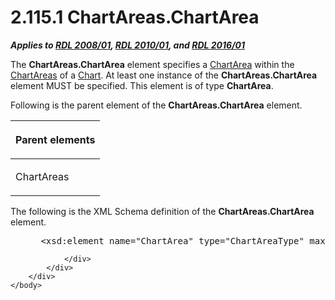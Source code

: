 <html dir="LTR" xmlns:mshelp="http://msdn.microsoft.com/mshelp" xmlns:ddue="http://ddue.schemas.microsoft.com/authoring/2003/5" xmlns:xlink="http://www.w3.org/1999/xlink" xmlns:tool="http://www.microsoft.com/tooltip">
    <head>
        <meta http-equiv="Content-Type" content="text/html; CHARSET=utf-8"></meta>
        <meta name="save" content="history"></meta>
        <title>2.115.1 ChartAreas.ChartArea</title>
        <xml>
            <mshelp:toctitle title="2.115.1 ChartAreas.ChartArea"></mshelp:toctitle>
            <mshelp:rltitle title="[MS-RDL]: ChartAreas.ChartArea"></mshelp:rltitle>
            <mshelp:keyword index="A" term="60f29723-6084-4a80-b843-332f1105d014"></mshelp:keyword>
            <mshelp:attr name="DCSext.ContentType" value="open specification"></mshelp:attr>
            <mshelp:attr name="AssetID" value="60f29723-6084-4a80-b843-332f1105d014"></mshelp:attr>
            <mshelp:attr name="TopicType" value="kbRef"></mshelp:attr>
            <mshelp:attr name="DCSext.Title" value="[MS-RDL]: ChartAreas.ChartArea" />
        </xml>
    </head>
    <body>
        <div id="header">
            <h1 class="heading">2.115.1 ChartAreas.ChartArea</h1>
        </div>
        <div id="mainSection">
            <div id="mainBody">
                <div id="allHistory" class="saveHistory"></div>
                <div id="sectionSection0" class="section" name="collapseableSection">
                    

<p><b><i>Applies to </i></b><a href="1e855f94-4617-47e4-b89e-0856c6cb420f.htm"><b><i>RDL 2008/01</i></b></a><b><i>,
</i></b><a href="3428e690-a348-4ec7-8a6a-8efb42d2cdee.htm"><b><i>RDL 2010/01</i></b></a><b><i>,
and </i></b><a href="52ce3983-2bfc-4e72-9359-42aaf5fe4509.htm"><b><i>RDL 2016/01</i></b></a></p>

<p>The <b>ChartAreas.ChartArea</b> element specifies a <a href="74e08a7c-5405-4ea4-b903-a79ef4d215f7.htm">ChartArea</a> within the <a href="09f36742-bcb4-475d-9413-448da69a84eb.htm">ChartAreas</a> of a <a href="b0ab5524-7eb2-47a7-a4d3-230f5c8c5526.htm">Chart</a>. At least one
instance of the <b>ChartAreas.ChartArea</b> element MUST be specified. This
element is of type <b>ChartArea</b>. </p>

<p>Following is the parent element of the <b>ChartAreas.ChartArea</b>
element. </p>

<table>
 <thead>
  <tr>
   <th>
   <p>Parent elements</p>
   </th>
  </tr>
 </thead>
 <tr>
  <td>
  <p>ChartAreas</p>
  </td>
 </tr>
</table>

<p>The following is the XML Schema definition of the <b>ChartAreas.ChartArea</b>
element.</p>

<dl>
<dd>
<div><pre> &lt;xsd:element name=&quot;ChartArea&quot; type=&quot;ChartAreaType&quot; maxOccurs=&quot;unbounded&quot; /&gt;
</pre></div>
</dd></dl>


                </div>
            </div>
        </div>
    </body>
</html>